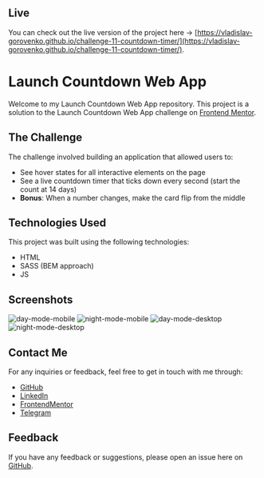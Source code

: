 ## Live

You can check out the live version of the project here -> [https://vladislav-gorovenko.github.io/challenge-11-countdown-timer/](https://vladislav-gorovenko.github.io/challenge-11-countdown-timer/).

# Launch Countdown Web App

Welcome to my Launch Countdown Web App repository. This project is a solution to the Launch Countdown Web App challenge on [Frontend Mentor](https://www.frontendmentor.io).

## The Challenge

The challenge involved building an application that allowed users to:

- See hover states for all interactive elements on the page
- See a live countdown timer that ticks down every second (start the count at 14 days)
- **Bonus**: When a number changes, make the card flip from the middle

## Technologies Used

This project was built using the following technologies:

- HTML
- SASS (BEM approach)
- JS

## Screenshots

![day-mode-mobile](./screenshot/mobile-view--day.png)
![night-mode-mobile](./screenshot/mobile-view--night.png)
![day-mode-desktop](./screenshot/desktop-view--day.png)
![night-mode-desktop](./screenshot/desktop-view--night.png)

## Contact Me

For any inquiries or feedback, feel free to get in touch with me through:

- [GitHub](https://github.com/vladislav-gorovenko)
- [LinkedIn](https://www.linkedin.com/in/vladislav-gorovenko-web/)
- [FrontendMentor](https://www.frontendmentor.io/profile/martinideniam/)
- [Telegram](https://t.me/vlad_webdev_iam)

## Feedback

If you have any feedback or suggestions, please open an issue here on [GitHub](https://github.com/vladislav-gorovenko/challenge-11-countdown-timer/issues).

